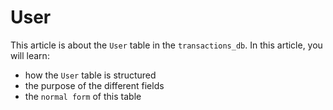 # User

This article is about the `User` table in the `transactions_db`.
In this article, you will learn:
- how the `User` table is structured
- the purpose of the different fields
- the `normal form` of this table

